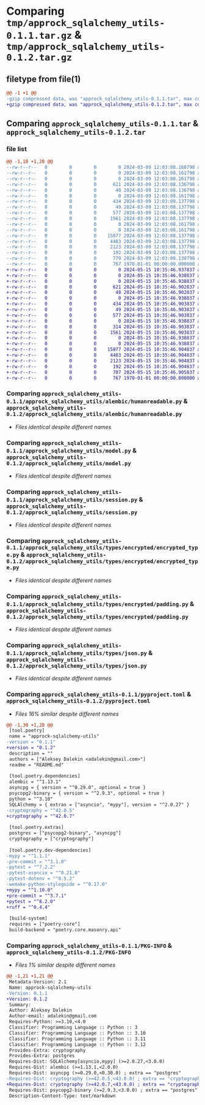 # Comparing `tmp/approck_sqlalchemy_utils-0.1.1.tar.gz` & `tmp/approck_sqlalchemy_utils-0.1.2.tar.gz`

## filetype from file(1)

```diff
@@ -1 +1 @@
-gzip compressed data, was "approck_sqlalchemy_utils-0.1.1.tar", max compression
+gzip compressed data, was "approck_sqlalchemy_utils-0.1.2.tar", max compression
```

## Comparing `approck_sqlalchemy_utils-0.1.1.tar` & `approck_sqlalchemy_utils-0.1.2.tar`

### file list

```diff
@@ -1,18 +1,20 @@
--rw-r--r--   0        0        0        0 2024-03-09 12:03:08.160798 approck_sqlalchemy_utils-0.1.1/README.md
--rw-r--r--   0        0        0        0 2024-03-09 12:03:08.161798 approck_sqlalchemy_utils-0.1.1/approck_sqlalchemy_utils/__init__.py
--rw-r--r--   0        0        0        0 2024-03-09 12:03:08.161798 approck_sqlalchemy_utils-0.1.1/approck_sqlalchemy_utils/alembic/__init__.py
--rw-r--r--   0        0        0      621 2024-03-09 12:03:08.136798 approck_sqlalchemy_utils-0.1.1/approck_sqlalchemy_utils/alembic/humanreadable.py
--rw-r--r--   0        0        0       48 2024-03-09 12:03:08.136798 approck_sqlalchemy_utils-0.1.1/approck_sqlalchemy_utils/exceptions.py
--rw-r--r--   0        0        0        0 2024-03-09 12:03:08.161798 approck_sqlalchemy_utils-0.1.1/approck_sqlalchemy_utils/mixins/__init__.py
--rw-r--r--   0        0        0      434 2024-03-09 12:03:08.137798 approck_sqlalchemy_utils-0.1.1/approck_sqlalchemy_utils/mixins/auto_now.py
--rw-r--r--   0        0        0       49 2024-03-09 12:03:08.137798 approck_sqlalchemy_utils-0.1.1/approck_sqlalchemy_utils/mocks.py
--rw-r--r--   0        0        0      577 2024-03-09 12:03:08.137798 approck_sqlalchemy_utils-0.1.1/approck_sqlalchemy_utils/model.py
--rw-r--r--   0        0        0     1561 2024-03-09 12:03:08.137798 approck_sqlalchemy_utils-0.1.1/approck_sqlalchemy_utils/session.py
--rw-r--r--   0        0        0        0 2024-03-09 12:03:08.161798 approck_sqlalchemy_utils-0.1.1/approck_sqlalchemy_utils/types/__init__.py
--rw-r--r--   0        0        0        0 2024-03-09 12:03:08.161798 approck_sqlalchemy_utils-0.1.1/approck_sqlalchemy_utils/types/encrypted/__init__.py
--rw-r--r--   0        0        0    15877 2024-03-09 12:03:08.137798 approck_sqlalchemy_utils-0.1.1/approck_sqlalchemy_utils/types/encrypted/encrypted_type.py
--rw-r--r--   0        0        0     4483 2024-03-09 12:03:08.137798 approck_sqlalchemy_utils-0.1.1/approck_sqlalchemy_utils/types/encrypted/padding.py
--rw-r--r--   0        0        0     2123 2024-03-09 12:03:08.137798 approck_sqlalchemy_utils-0.1.1/approck_sqlalchemy_utils/types/json.py
--rw-r--r--   0        0        0      192 2024-03-09 12:03:08.137798 approck_sqlalchemy_utils-0.1.1/approck_sqlalchemy_utils/types/scalar_coercible.py
--rw-r--r--   0        0        0      779 2024-03-09 12:03:08.138798 approck_sqlalchemy_utils-0.1.1/pyproject.toml
--rw-r--r--   0        0        0      767 1970-01-01 00:00:00.000000 approck_sqlalchemy_utils-0.1.1/PKG-INFO
+-rw-r--r--   0        0        0        0 2024-05-15 10:35:46.937837 approck_sqlalchemy_utils-0.1.2/README.md
+-rw-r--r--   0        0        0        0 2024-05-15 10:35:46.938837 approck_sqlalchemy_utils-0.1.2/approck_sqlalchemy_utils/__init__.py
+-rw-r--r--   0        0        0        0 2024-05-15 10:35:46.938837 approck_sqlalchemy_utils-0.1.2/approck_sqlalchemy_utils/alembic/__init__.py
+-rw-r--r--   0        0        0      621 2024-05-15 10:35:46.902837 approck_sqlalchemy_utils-0.1.2/approck_sqlalchemy_utils/alembic/humanreadable.py
+-rw-r--r--   0        0        0       48 2024-05-15 10:35:46.902837 approck_sqlalchemy_utils-0.1.2/approck_sqlalchemy_utils/exceptions.py
+-rw-r--r--   0        0        0        0 2024-05-15 10:35:46.938837 approck_sqlalchemy_utils-0.1.2/approck_sqlalchemy_utils/mixins/__init__.py
+-rw-r--r--   0        0        0      434 2024-05-15 10:35:46.903837 approck_sqlalchemy_utils-0.1.2/approck_sqlalchemy_utils/mixins/auto_now.py
+-rw-r--r--   0        0        0       49 2024-05-15 10:35:46.903837 approck_sqlalchemy_utils-0.1.2/approck_sqlalchemy_utils/mocks.py
+-rw-r--r--   0        0        0      577 2024-05-15 10:35:46.903837 approck_sqlalchemy_utils-0.1.2/approck_sqlalchemy_utils/model.py
+-rw-r--r--   0        0        0        0 2024-05-15 10:35:46.938837 approck_sqlalchemy_utils-0.1.2/approck_sqlalchemy_utils/parsers/__init__.py
+-rw-r--r--   0        0        0      314 2024-05-15 10:35:46.903837 approck_sqlalchemy_utils-0.1.2/approck_sqlalchemy_utils/parsers/order_by.py
+-rw-r--r--   0        0        0     1561 2024-05-15 10:35:46.903837 approck_sqlalchemy_utils-0.1.2/approck_sqlalchemy_utils/session.py
+-rw-r--r--   0        0        0        0 2024-05-15 10:35:46.938837 approck_sqlalchemy_utils-0.1.2/approck_sqlalchemy_utils/types/__init__.py
+-rw-r--r--   0        0        0        0 2024-05-15 10:35:46.938837 approck_sqlalchemy_utils-0.1.2/approck_sqlalchemy_utils/types/encrypted/__init__.py
+-rw-r--r--   0        0        0    15877 2024-05-15 10:35:46.904837 approck_sqlalchemy_utils-0.1.2/approck_sqlalchemy_utils/types/encrypted/encrypted_type.py
+-rw-r--r--   0        0        0     4483 2024-05-15 10:35:46.904837 approck_sqlalchemy_utils-0.1.2/approck_sqlalchemy_utils/types/encrypted/padding.py
+-rw-r--r--   0        0        0     2123 2024-05-15 10:35:46.904837 approck_sqlalchemy_utils-0.1.2/approck_sqlalchemy_utils/types/json.py
+-rw-r--r--   0        0        0      192 2024-05-15 10:35:46.904837 approck_sqlalchemy_utils-0.1.2/approck_sqlalchemy_utils/types/scalar_coercible.py
+-rw-r--r--   0        0        0      707 2024-05-15 10:35:46.905837 approck_sqlalchemy_utils-0.1.2/pyproject.toml
+-rw-r--r--   0        0        0      767 1970-01-01 00:00:00.000000 approck_sqlalchemy_utils-0.1.2/PKG-INFO
```

### Comparing `approck_sqlalchemy_utils-0.1.1/approck_sqlalchemy_utils/alembic/humanreadable.py` & `approck_sqlalchemy_utils-0.1.2/approck_sqlalchemy_utils/alembic/humanreadable.py`

 * *Files identical despite different names*

### Comparing `approck_sqlalchemy_utils-0.1.1/approck_sqlalchemy_utils/model.py` & `approck_sqlalchemy_utils-0.1.2/approck_sqlalchemy_utils/model.py`

 * *Files identical despite different names*

### Comparing `approck_sqlalchemy_utils-0.1.1/approck_sqlalchemy_utils/session.py` & `approck_sqlalchemy_utils-0.1.2/approck_sqlalchemy_utils/session.py`

 * *Files identical despite different names*

### Comparing `approck_sqlalchemy_utils-0.1.1/approck_sqlalchemy_utils/types/encrypted/encrypted_type.py` & `approck_sqlalchemy_utils-0.1.2/approck_sqlalchemy_utils/types/encrypted/encrypted_type.py`

 * *Files identical despite different names*

### Comparing `approck_sqlalchemy_utils-0.1.1/approck_sqlalchemy_utils/types/encrypted/padding.py` & `approck_sqlalchemy_utils-0.1.2/approck_sqlalchemy_utils/types/encrypted/padding.py`

 * *Files identical despite different names*

### Comparing `approck_sqlalchemy_utils-0.1.1/approck_sqlalchemy_utils/types/json.py` & `approck_sqlalchemy_utils-0.1.2/approck_sqlalchemy_utils/types/json.py`

 * *Files identical despite different names*

### Comparing `approck_sqlalchemy_utils-0.1.1/pyproject.toml` & `approck_sqlalchemy_utils-0.1.2/pyproject.toml`

 * *Files 16% similar despite different names*

```diff
@@ -1,30 +1,28 @@
 [tool.poetry]
 name = "approck-sqlalchemy-utils"
-version = "0.1.1"
+version = "0.1.2"
 description = ""
 authors = ["Aleksey Dalekin <adalekin@gmail.com>"]
 readme = "README.md"
 
 [tool.poetry.dependencies]
 alembic = "^1.13.1"
 asyncpg = { version = "^0.29.0", optional = true }
 psycopg2-binary = { version = "^2.9.3", optional = true }
 python = "^3.10"
 SQLAlchemy = { extras = ["asyncio", "mypy"], version = "^2.0.27" }
-cryptography = "^42.0.5"
+cryptography = "^42.0.7"
 
 [tool.poetry.extras]
 postgres = ["psycopg2-binary", "asyncpg"]
 cryptography = ["cryptography"]
 
 [tool.poetry.dev-dependencies]
-mypy = "^1.1.1"
-pre-commit = "^3.1.0"
-pytest = "^7.2.2"
-pytest-asyncio = "^0.21.0"
-pytest-dotenv = "^0.5.2"
-wemake-python-styleguide = "^0.17.0"
+mypy = "^1.10.0"
+pre-commit = "^3.7.1"
+pytest = "^8.2.0"
+ruff = "^0.4.4"
 
 [build-system]
 requires = ["poetry-core"]
 build-backend = "poetry.core.masonry.api"
```

### Comparing `approck_sqlalchemy_utils-0.1.1/PKG-INFO` & `approck_sqlalchemy_utils-0.1.2/PKG-INFO`

 * *Files 1% similar despite different names*

```diff
@@ -1,21 +1,21 @@
 Metadata-Version: 2.1
 Name: approck-sqlalchemy-utils
-Version: 0.1.1
+Version: 0.1.2
 Summary: 
 Author: Aleksey Dalekin
 Author-email: adalekin@gmail.com
 Requires-Python: >=3.10,<4.0
 Classifier: Programming Language :: Python :: 3
 Classifier: Programming Language :: Python :: 3.10
 Classifier: Programming Language :: Python :: 3.11
 Classifier: Programming Language :: Python :: 3.12
 Provides-Extra: cryptography
 Provides-Extra: postgres
 Requires-Dist: SQLAlchemy[asyncio,mypy] (>=2.0.27,<3.0.0)
 Requires-Dist: alembic (>=1.13.1,<2.0.0)
 Requires-Dist: asyncpg (>=0.29.0,<0.30.0) ; extra == "postgres"
-Requires-Dist: cryptography (>=42.0.5,<43.0.0) ; extra == "cryptography"
+Requires-Dist: cryptography (>=42.0.7,<43.0.0) ; extra == "cryptography"
 Requires-Dist: psycopg2-binary (>=2.9.3,<3.0.0) ; extra == "postgres"
 Description-Content-Type: text/markdown
```

